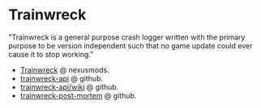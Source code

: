 # Trainwreck

"Trainwreck is a general purpose crash logger written with the primary purpose to be version independent such that no game update could ever cause it to stop working."

- [Trainwreck](https://www.nexusmods.com/skyrimspecialedition/mods/106440) @ nexusmods.
- [trainwreck-api](https://github.com/Ryan-rsm-McKenzie/trainwreck-api) @ github.
- [trainwreck-api/wiki](https://github.com/Ryan-rsm-McKenzie/trainwreck-api/wiki) @ github.
- [trainwreck-post-mortem](https://github.com/Ryan-rsm-McKenzie/trainwreck-post-mortem) @ github.
